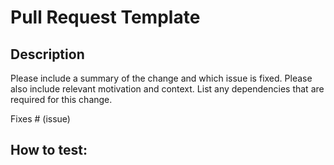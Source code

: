 # Pull Request Template

## Description

Please include a summary of the change and which issue is fixed. Please also include relevant motivation and context. List any dependencies that are required for this change.

Fixes # (issue)


## How to test:

